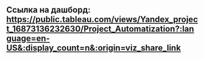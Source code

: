## Ссылка на дашборд: https://public.tableau.com/views/Yandex_project_16873136232630/Project_Automatization?:language=en-US&:display_count=n&:origin=viz_share_link
